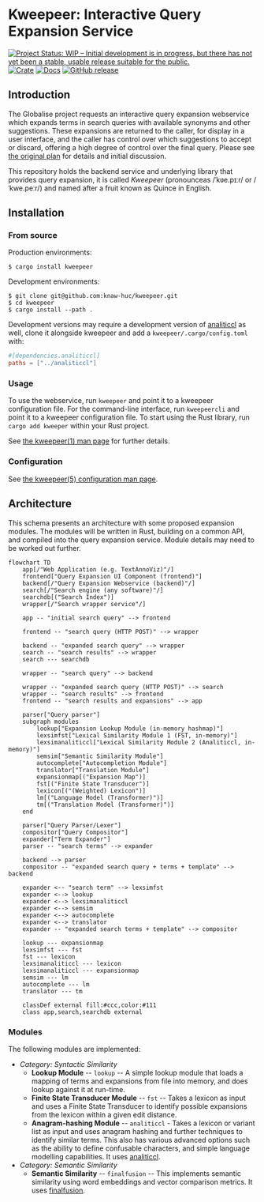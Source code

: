 # Kweepeer: Interactive Query Expansion Service

[![Project Status: WIP – Initial development is in progress, but there has not yet been a stable, usable release suitable for the public.](https://www.repostatus.org/badges/latest/wip.svg)](https://www.repostatus.org/#wip)
[![Crate](https://img.shields.io/crates/v/kweepeer.svg)](https://crates.io/crates/kweepeer)
[![Docs](https://docs.rs/kweepeer/badge.svg)](https://docs.rs/kweepeer/)
[![GitHub release](https://img.shields.io/github/release/knaw-huc/kweepeer.svg)](https://github.com/knaw-huc/kweepeer/releases/)

## Introduction

The Globalise project requests an interactive query expansion webservice which expands terms in search queries with available synonyms and other suggestions. These expansions are returned to the caller, for display in a user interface, and the caller has control over which suggestions to accept or discard, offering a high degree of control over the final query. Please see [the original plan](PLAN.md) for details and initial discussion.

This repository holds the backend service and underlying library that provides query expansion, it is called *Kweepeer* (pronounceas /ˈkʋe.pɪːr/ or  /ˈkwe.peːr/) and named after a fruit known as Quince in English.


## Installation

### From source

Production environments:

```
$ cargo install kweepeer
```

Development environments:

```
$ git clone git@github.com:knaw-huc/kweepeer.git
$ cd kweepeer
$ cargo install --path .
```

Development versions may require a development version of
[analiticcl](https://github.com/proycon/analiticcl) as well, clone it alongside kweepeer and add a
`kweepeer/.cargo/config.toml` with:

```toml
#[dependencies.analiticcl]
paths = ["../analiticcl"]
```

### Usage

To use the webservice, run `kweepeer` and point it to a kweepeer configuration file.
For the command-line interface, run `kweepeercli` and point it to a kweepeer configuration file.
To start using the Rust library, run `cargo add kweeper` within your Rust project.

See [the kweepeer(1) man page](docs/kweepeer.1.scd) for further details.

### Configuration

See [the kweepeer(5) configuration man page](docs/kweepeer.5.scd).

## Architecture

This schema presents an architecture with some proposed expansion modules. The modules
will be written in Rust, building on a common API, and compiled into the query expansion service.
Module details may need to be worked out further.

```mermaid
flowchart TD
    app[/"Web Application (e.g. TextAnnoViz)"/]
    frontend["Query Expansion UI Component (frontend)"]
    backend[/"Query Expansion Webservice (backend)"/]
    search[/"Search engine (any software)"/]
    searchdb[("Search Index")]
    wrapper[/"Search wrapper service"/]

    app -- "initial search query" --> frontend

    frontend -- "search query (HTTP POST)" --> wrapper

    backend -- "expanded search query" --> wrapper
    search -- "search results" --> wrapper
    search --- searchdb

    wrapper -- "search query" --> backend

    wrapper -- "expanded search query (HTTP POST)" --> search
    wrapper -- "search results" --> frontend
    frontend -- "search results and expansions" --> app

    parser["Query parser"]
    subgraph modules 
        lookup["Expansion Lookup Module (in-memory hashmap)"]
        lexsimfst["Lexical Similarity Module 1 (FST, in-memory)"]
        lexsimanaliticcl["Lexical Similarity Module 2 (Analiticcl, in-memory)"]
        semsim["Semantic Similarity Module"]
        autocomplete["Autocompletion Module"]
        translator["Translation Module"]
        expansionmap[("Expansion Map")]
        fst[("Finite State Transducer")]
        lexicon[("(Weighted) Lexicon")]
        lm[("Language Model (Transformer)")]
        tm[("Translation Model (Transformer)")]
    end

    parser["Query Parser/Lexer"]
    compositor["Query Compositor"]
    expander["Term Expander"]
    parser -- "search terms" --> expander

    backend --> parser
    compositor -- "expanded search query + terms + template" --> backend

    expander <-- "search term" --> lexsimfst
    expander <--> lookup
    expander <--> lexsimanaliticcl
    expander <--> semsim
    expander <--> autocomplete
    expander <--> translator
    expander -- "expanded search terms + template" --> compositor

    lookup --- expansionmap
    lexsimfst --- fst
    fst --- lexicon
    lexsimanaliticcl --- lexicon
    lexsimanaliticcl --- expansionmap
    semsim --- lm
    autocomplete --- lm
    translator --- tm

    classDef external fill:#ccc,color:#111
    class app,search,searchdb external
```

### Modules

The following modules are implemented:

* *Category: Syntactic Similarity*
    * **Lookup Module** -- `lookup` -- A simple lookup module that loads a mapping of terms and expansions from file into memory, and does lookup against it at run-time.
    * **Finite State Transducer Module** -- `fst` -- Takes a lexicon as input and uses a Finite State Transducer to identify possible expansions from the lexicon within a given edit distance.
    * **Anagram-hashing Module** -- `analiticcl` - Takes a lexicon or variant list as input and uses anagram hashing and further techniques to identify similar terms. This also has various advanced options such as the ability to define confusable characters, and simple language modelling capabilities. It uses [analiticcl](https://github.com/proycon/analiticcl).
* *Category: Semantic Similarity*
    * **Semantic Similarity** -- `finalfusion` -- This implements semantic similarity using word embeddings and vector comparison metrics. It uses [finalfusion](https://github.com/finalfusion/finalfrontier).


